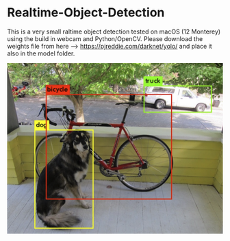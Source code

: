 # Realtime-Object-Detection

This is a very small raltime object detection tested on macOS (12 Monterey) using the build in webcam and Python/OpenCV. Please download the weights file from here --> https://pjreddie.com/darknet/yolo/ and place it also in the model folder.

![alt text](demo.png)
